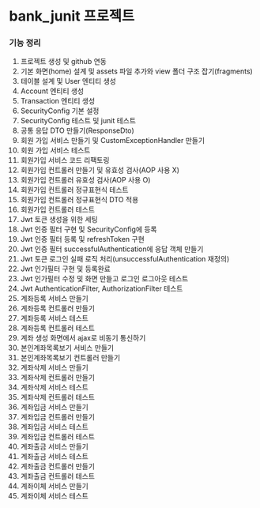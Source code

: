 # bank_junit 프로젝트

### 기능 정리
 1. 프로젝트 생성 및 github 연동
 2. 기본 화면(home) 설계 및 assets 파일 추가와 view 폴더 구조 잡기(fragments)
 3. 테이블 설계 및 User 엔티티 생성  
 4. Account 엔티티 생성
 5. Transaction 엔티티 생성
 6. SecurityConfig 기본 설정
 7. SecurityConfig 테스트 및 junit 테스트
 8. 공통 응답 DTO 만들기(ResponseDto)
 9. 회원 가입 서비스 만들기 및 CustomExceptionHandler 만들기
 10. 회원 가입 서비스 테스트
 11. 회원가입 서비스 코드 리팩토링
 12. 회원가입 컨트롤러 만들기 및 유효성 검사(AOP 사용 X)
 13. 회원가입 컨트롤러 유효성 검사(AOP 사용 O)
 14. 회원가입 컨트롤러 정규표현식 테스트
 15. 회원가입 컨트롤러 정규표현식 DTO 적용
 16. 회원가입 컨트롤러 테스트
 17. Jwt 토큰 생성을 위한 세팅
 18. Jwt 인증 필터 구현 및 SecurityConfig에 등록
 19. Jwt 인증 필터 등록 및 refreshToken 구현
 20. Jwt 인증 필터 successfulAuthentication에 응답 객체 만들기
 21. Jwt 토큰 로그인 실패 로직 처리(unsuccessfulAuthentication 재정의)
 22. Jwt 인가필터 구현 및 등록완료
 23. Jwt 인가필터 수정 및 화면 만들고 로그인 로그아웃 테스트
 24. Jwt AuthenticationFilter, AuthorizationFilter 테스트
 25. 계좌등록 서비스 만들기
 26. 계좌등록 컨트롤러 만들기 
 27. 계좌등록 서비스 테스트
 28. 계좌등록 컨트롤러 테스트
 29. 계좌 생성 화면에서 ajax로 비동기 통신하기
 30. 본인계좌목록보기 서비스 만들기 
 31. 본인계좌목록보기 컨트롤러 만들기
 32. 계좌삭제 서비스 만들기
 33. 계좌삭제 컨트롤러 만들기
 34. 계좌삭제 서비스 테스트
 35. 계좌삭제 컨트롤러 테스트
 36. 계좌입금 서비스 만들기
 37. 계좌입금 컨트롤러 만들기   
 38. 계좌입금 서비스 테스트
 39. 계좌입금 컨트롤러 테스트
 40. 계좌출금 서비스 만들기
 41. 계좌출금 서비스 테스트
 42. 계좌출금 컨트롤러 만들기
 43. 계좌출금 컨트롤러 테스트
 44. 계좌이체 서비스 만들기
 45. 계좌이체 서비스 테스트